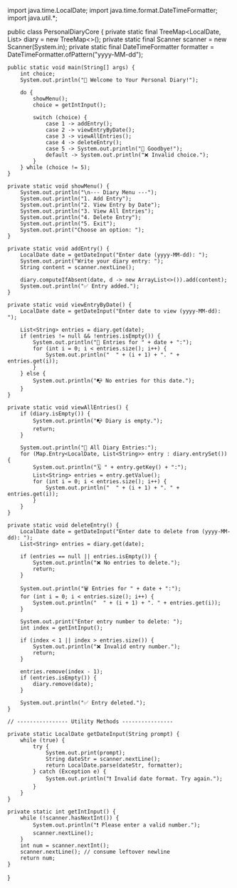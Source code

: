 import java.time.LocalDate;
import java.time.format.DateTimeFormatter;
import java.util.*;

public class PersonalDiaryCore {
    private static final TreeMap<LocalDate, List<String>> diary = new TreeMap<>();
    private static final Scanner scanner = new Scanner(System.in);
    private static final DateTimeFormatter formatter = DateTimeFormatter.ofPattern("yyyy-MM-dd");

    public static void main(String[] args) {
        int choice;
        System.out.println("📓 Welcome to Your Personal Diary!");

        do {
            showMenu();
            choice = getIntInput();

            switch (choice) {
                case 1 -> addEntry();
                case 2 -> viewEntryByDate();
                case 3 -> viewAllEntries();
                case 4 -> deleteEntry();
                case 5 -> System.out.println("👋 Goodbye!");
                default -> System.out.println("❌ Invalid choice.");
            }
        } while (choice != 5);
    }

    private static void showMenu() {
        System.out.println("\n--- Diary Menu ---");
        System.out.println("1. Add Entry");
        System.out.println("2. View Entry by Date");
        System.out.println("3. View All Entries");
        System.out.println("4. Delete Entry");
        System.out.println("5. Exit");
        System.out.print("Choose an option: ");
    }

    private static void addEntry() {
        LocalDate date = getDateInput("Enter date (yyyy-MM-dd): ");
        System.out.print("Write your diary entry: ");
        String content = scanner.nextLine();

        diary.computeIfAbsent(date, d -> new ArrayList<>()).add(content);
        System.out.println("✅ Entry added.");
    }

    private static void viewEntryByDate() {
        LocalDate date = getDateInput("Enter date to view (yyyy-MM-dd): ");

        List<String> entries = diary.get(date);
        if (entries != null && !entries.isEmpty()) {
            System.out.println("📅 Entries for " + date + ":");
            for (int i = 0; i < entries.size(); i++) {
                System.out.println("  " + (i + 1) + ". " + entries.get(i));
            }
        } else {
            System.out.println("📭 No entries for this date.");
        }
    }

    private static void viewAllEntries() {
        if (diary.isEmpty()) {
            System.out.println("📭 Diary is empty.");
            return;
        }

        System.out.println("📖 All Diary Entries:");
        for (Map.Entry<LocalDate, List<String>> entry : diary.entrySet()) {
            System.out.println("🗓 " + entry.getKey() + ":");
            List<String> entries = entry.getValue();
            for (int i = 0; i < entries.size(); i++) {
                System.out.println("  " + (i + 1) + ". " + entries.get(i));
            }
        }
    }

    private static void deleteEntry() {
        LocalDate date = getDateInput("Enter date to delete from (yyyy-MM-dd): ");
        List<String> entries = diary.get(date);

        if (entries == null || entries.isEmpty()) {
            System.out.println("❌ No entries to delete.");
            return;
        }

        System.out.println("🗑 Entries for " + date + ":");
        for (int i = 0; i < entries.size(); i++) {
            System.out.println("  " + (i + 1) + ". " + entries.get(i));
        }

        System.out.print("Enter entry number to delete: ");
        int index = getIntInput();

        if (index < 1 || index > entries.size()) {
            System.out.println("❌ Invalid entry number.");
            return;
        }

        entries.remove(index - 1);
        if (entries.isEmpty()) {
            diary.remove(date);
        }

        System.out.println("✅ Entry deleted.");
    }

    // ---------------- Utility Methods ----------------

    private static LocalDate getDateInput(String prompt) {
        while (true) {
            try {
                System.out.print(prompt);
                String dateStr = scanner.nextLine();
                return LocalDate.parse(dateStr, formatter);
            } catch (Exception e) {
                System.out.println("❗ Invalid date format. Try again.");
            }
        }
    }

    private static int getIntInput() {
        while (!scanner.hasNextInt()) {
            System.out.println("❗ Please enter a valid number.");
            scanner.nextLine();
        }
        int num = scanner.nextInt();
        scanner.nextLine(); // consume leftover newline
        return num;
    }
}


